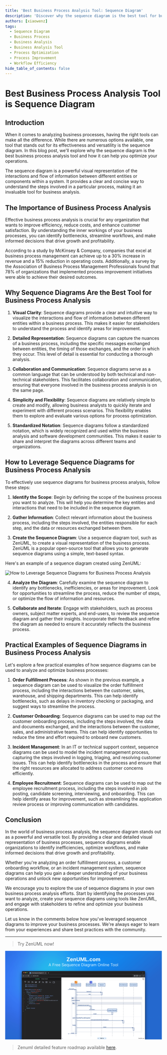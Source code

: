 ```yaml
---
title: 'Best Business Process Analysis Tool: Sequence Diagram'
description: 'Discover why the sequence diagram is the best tool for business process analysis, learn how to leverage it for optimization, and explore practical examples to enhance your operations.'
authors: [xiaowenz]
tags:
  - Sequence Diagram
  - Business Process
  - Business Analysis
  - Business Analysis Tool
  - Process Optimization
  - Process Improvement
  - Workflow Efficiency
hide_table_of_contents: false
---
```


# Best Business Process Analysis Tool is Sequence Diagram

## Introduction

When it comes to analyzing business processes, having the right tools can make all the difference. While there are numerous options available, one tool that stands out for its effectiveness and versatility is the sequence diagram. In this blog post, we'll explore why the sequence diagram is the best business process analysis tool and how it can help you optimize your operations.

The sequence diagram is a powerful visual representation of the interactions and flow of information between different entities or components within a system. It provides a clear and concise way to understand the steps involved in a particular process, making it an invaluable tool for business analysis.

<!-- truncate -->

## The Importance of Business Process Analysis

Effective business process analysis is crucial for any organization that wants to improve efficiency, reduce costs, and enhance customer satisfaction. By understanding the inner workings of your business processes, you can identify bottlenecks, streamline workflows, and make informed decisions that drive growth and profitability.

According to a study by McKinsey & Company, companies that excel at business process management can achieve up to a 30% increase in revenue and a 15% reduction in operating costs. Additionally, a survey by the Association of Business Process Management Professionals found that 78% of organizations that implemented process improvement initiatives were able to achieve their desired outcomes.

## Why Sequence Diagrams Are the Best Tool for Business Process Analysis

1. **Visual Clarity**: Sequence diagrams provide a clear and intuitive way to visualize the interactions and flow of information between different entities within a business process. This makes it easier for stakeholders to understand the process and identify areas for improvement.

2. **Detailed Representation**: Sequence diagrams can capture the nuances of a business process, including the specific messages exchanged between entities, the timing of those exchanges, and the order in which they occur. This level of detail is essential for conducting a thorough analysis.

3. **Collaboration and Communication**: Sequence diagrams serve as a common language that can be understood by both technical and non-technical stakeholders. This facilitates collaboration and communication, ensuring that everyone involved in the business process analysis is on the same page.

4. **Simplicity and Flexibility**: Sequence diagrams are relatively simple to create and modify, allowing business analysts to quickly iterate and experiment with different process scenarios. This flexibility enables them to explore and evaluate various options for process optimization.

5. **Standardized Notation**: Sequence diagrams follow a standardized notation, which is widely recognized and used within the business analysis and software development communities. This makes it easier to share and interpret the diagrams across different teams and organizations.

## How to Leverage Sequence Diagrams for Business Process Analysis

To effectively use sequence diagrams for business process analysis, follow these steps:

1. **Identify the Scope**: Begin by defining the scope of the business process you want to analyze. This will help you determine the key entities and interactions that need to be included in the sequence diagram.

2. **Gather Information**: Collect relevant information about the business process, including the steps involved, the entities responsible for each step, and the data or resources exchanged between them.

3. **Create the Sequence Diagram**: Use a sequence diagram tool, such as ZenUML, to create a visual representation of the business process. ZenUML is a popular open-source tool that allows you to generate sequence diagrams using a simple, text-based syntax.

Here's an example of a sequence diagram created using ZenUML:

![How to Leverage Sequence Diagrams for Business Process Analysis](https://cdn.sa.net/2024/06/14/7y3OQStwHaz9cI5.png)

4. **Analyze the Diagram**: Carefully examine the sequence diagram to identify any bottlenecks, inefficiencies, or areas for improvement. Look for opportunities to streamline the process, reduce the number of steps, or optimize the flow of information and resources.

5. **Collaborate and Iterate**: Engage with stakeholders, such as process owners, subject matter experts, and end-users, to review the sequence diagram and gather their insights. Incorporate their feedback and refine the diagram as needed to ensure it accurately reflects the business process.

## Practical Examples of Sequence Diagrams in Business Process Analysis

Let's explore a few practical examples of how sequence diagrams can be used to analyze and optimize business processes:

1. **Order Fulfillment Process**: As shown in the previous example, a sequence diagram can be used to visualize the order fulfillment process, including the interactions between the customer, sales, warehouse, and shipping departments. This can help identify bottlenecks, such as delays in inventory checking or packaging, and suggest ways to streamline the process.

2. **Customer Onboarding**: Sequence diagrams can be used to map out the customer onboarding process, including the steps involved, the data and documents exchanged, and the interactions between the customer, sales, and administrative teams. This can help identify opportunities to reduce the time and effort required to onboard new customers.

3. **Incident Management**: In an IT or technical support context, sequence diagrams can be used to model the incident management process, capturing the steps involved in logging, triaging, and resolving customer issues. This can help identify bottlenecks in the process and ensure that the right resources are allocated to address customer concerns efficiently.

4. **Employee Recruitment**: Sequence diagrams can be used to map out the employee recruitment process, including the steps involved in job posting, candidate screening, interviewing, and onboarding. This can help identify areas for improvement, such as streamlining the application review process or improving communication with candidates.

## Conclusion

In the world of business process analysis, the sequence diagram stands out as a powerful and versatile tool. By providing a clear and detailed visual representation of business processes, sequence diagrams enable organizations to identify inefficiencies, optimize workflows, and make informed decisions that drive growth and profitability.

Whether you're analyzing an order fulfillment process, a customer onboarding workflow, or an incident management system, sequence diagrams can help you gain a deeper understanding of your business operations and unlock new opportunities for improvement.

We encourage you to explore the use of sequence diagrams in your own business process analysis efforts. Start by identifying the processes you want to analyze, create your sequence diagrams using tools like ZenUML, and engage with stakeholders to refine and optimize your business operations.

Let us know in the comments below how you've leveraged sequence diagrams to improve your business processes. We're always eager to learn from your experiences and share best practices with the community.

---

> Try ZenUML now!

[![ZenUML: The Best Diagram Plugin for Confluence](../../static/img/og-image.png)](https://app.zenuml.com)

> Zenuml detailed feature roadmap available [here](/roadmap).
